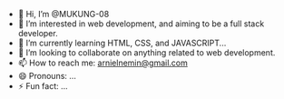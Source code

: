 - 👋 Hi, I’m @MUKUNG-08
- 👀 I’m interested in web development, and aiming to be a full stack developer.
- 🌱 I’m currently learning HTML, CSS, and JAVASCRIPT...
- 💞️ I’m looking to collaborate on anything related to web development.
- 📫 How to reach me: arnielnemin@gmail.com
- 😄 Pronouns: ...
- ⚡ Fun fact: ...

<!---
MUKUNG-08/MUKUNG-08 is a ✨ special ✨ repository because its `README.md` (this file) appears on your GitHub profile.
You can click the Preview link to take a look at your changes.
--->
